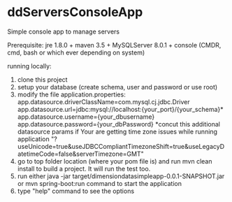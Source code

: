 # ddServersConsoleApp
Simple console app to manage servers

Prerequisite:
jre 1.8.0 +
maven 3.5 + 
MySQLServer 8.0.1 +
console (CMDR, cmd, bash or which ever depending on system)

running locally:
1) clone this project
2) setup your database (create schema, user and password or use root)
3) modify the file application.properties:
app.datasource.driverClassName=com.mysql.cj.jdbc.Driver
app.datasource.url=jdbc:mysql://localhost:{your_port}/{your_schema}*
app.datasource.username={your_dbusername}
app.datasource.password={your_dbPassword}
*concut this additional datasource params if Your are getting time zone issues while running application "?useUnicode=true&useJDBCCompliantTimezoneShift=true&useLegacyDatetimeCode=false&serverTimezone=GMT"
4) go to top folder location (where your pom file is) and run mvn clean install to build a project. It will run the test too.
5) run either java -jar  target/dimensiondatasimpleapp-0.0.1-SNAPSHOT.jar or mvn spring-boot:run command to start the application
6) type "help" command to see the options
